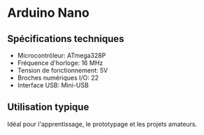 # Arduino Nano

## Spécifications techniques

- Microcontrôleur: ATmega328P
- Fréquence d'horloge: 16 MHz
- Tension de fonctionnement: 5V
- Broches numériques I/O: 22
- Interface USB: Mini-USB

## Utilisation typique

Idéal pour l'apprentissage, le prototypage et les projets amateurs.
